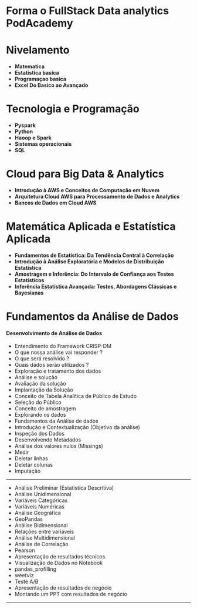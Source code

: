 # Forma o FullStack Data analytics PodAcademy

# Nivelamento
 - **Matematica**
 - **Estatistica basica**
 - **Programaçao basica**
 - **Excel Do Basico ao Avançado**
# Tecnologia e Programação
 - **Pyspark**
 - **Python**
 - **Haoop e Spark**
 - **Sistemas operacionais**
 - **SQL**
# Cloud para Big Data & Analytics
- **Introdução à AWS e Conceitos de Computação em Nuvem**
- **Arquitetura Cloud AWS para Processamento de Dados e Analytics**
- **Bancos de Dados em Cloud AWS**
# Matemática Aplicada e Estatística Aplicada
- **Fundamentos de Estatística: Da Tendência Central à Correlação**
- **Introdução à Análise Exploratória e Modelos de Distribuição Estatística**
- **Amostragem e Inferência: Do Intervalo de Confiança aos Testes Estatísticos**
- **Inferência Estatística Avançada: Testes, Abordagens Clássicas e Bayesianas**
# Fundamentos da Análise de Dados
#### **Desenvolvimento de Análise de Dados**
- Entendimento do Framework CRISP-DM                                       
- O que nossa análise vai responder ?
- O que será resolvido ?
- Quais dados serão utilizados ?
- Exploração e tratamento dos dados
- Análise e solução
- Avaliação da solução
- Implantação da Solução
- Conceito de Tabela Analítica de Público de Estudo
- Seleção do Público
- Conceito de amostragem
- Explorando os dados
- Fundamentos da Análise de dados
- Introdução e Contextualização (Objetivo da análise)
- Inspeção dos Dados
- Desenvolvendo Metadados
- Análise dos valores nulos (Missings)
- Medir
- Deletar linhas
- Deletar colunas
- Imputação
-------------------------------------------------------------------------------------------------------------------------- 
- Análise Preliminar (Estatística Descritiva)
- Análise Unidimensional
- Variáveis Categóricas
- Variáveis Numéricas
- Análise Geográfica
- GeoPandas
- Análise Bidimensional
- Relações entre variáveis
- Análise Multidimensional
- Análise de Correlação
- Pearson
- Apresentação de resultados técnicos
- Visualização de Dados no Notebook
- pandas_profilling
- weetviz
- Teste A/B
- Apresentação de resultados de negócio
- Montando um PPT com resultados de negócio
---------------------------------------------------------------------------------------------------------------------------------------






